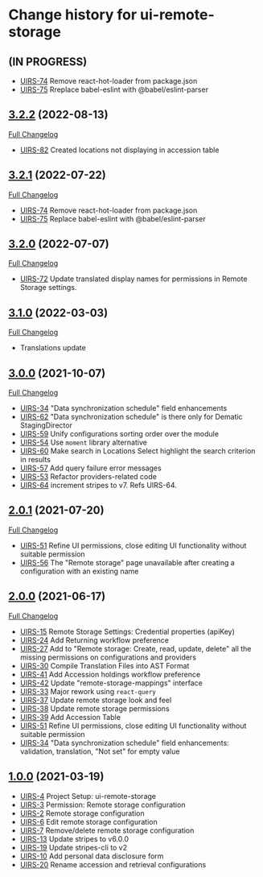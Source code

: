# Change history for ui-remote-storage

## (IN PROGRESS)
* [UIRS-74](https://issues.folio.org/browse/UIRS-74) Remove react-hot-loader from package.json
* [UIRS-75](https://issues.folio.org/browse/UIRS-75) Rreplace babel-eslint with @babel/eslint-parser

## [3.2.2](https://github.com/folio-org/ui-remote-storage/tree/v3.2.2) (2022-08-13)
[Full Changelog](https://github.com/folio-org/ui-remote-storage/compare/v3.2.2...v3.2.1)

* [UIRS-82](https://issues.folio.org/browse/UIRS-82) Created locations not displaying in accession table

## [3.2.1](https://github.com/folio-org/ui-remote-storage/tree/v3.2.1) (2022-07-22)
[Full Changelog](https://github.com/folio-org/ui-remote-storage/compare/v3.2.1...v3.2.0)

* [UIRS-74](https://issues.folio.org/browse/UIRS-74) Remove react-hot-loader from package.json
* [UIRS-75](https://issues.folio.org/browse/UIRS-75) Replace babel-eslint with @babel/eslint-parser

## [3.2.0](https://github.com/folio-org/ui-remote-storage/tree/v3.2.0) (2022-07-07)
[Full Changelog](https://github.com/folio-org/ui-remote-storage/compare/v3.1.0...v3.2.0)

* [UIRS-72](https://issues.folio.org/browse/UIRS-72) Update translated display names for permissions in Remote Storage settings.

## [3.1.0](https://github.com/folio-org/ui-remote-storage/tree/v3.1.0) (2022-03-03)
[Full Changelog](https://github.com/folio-org/ui-remote-storage/compare/v3.0.0...v3.1.0)

* Translations update

## [3.0.0](https://github.com/folio-org/ui-remote-storage/tree/v3.0.0) (2021-10-07)
[Full Changelog](https://github.com/folio-org/ui-remote-storage/compare/v2.0.1...v3.0.0)

* [UIRS-34](https://issues.folio.org/browse/UIRS-34) "Data synchronization schedule" field enhancements
* [UIRS-62](https://issues.folio.org/browse/UIRS-34) "Data synchronization schedule" is there only for Dematic StagingDirector
* [UIRS-59](https://issues.folio.org/browse/UIRS-59) Unify configurations sorting order over the module
* [UIRS-54](https://issues.folio.org/browse/UIRS-54) Use `moment` library alternative
* [UIRS-60](https://issues.folio.org/browse/UIRS-60) Make search in Locations Select highlight the search criterion in results
* [UIRS-57](https://issues.folio.org/browse/UIRS-57) Add query failure error messages
* [UIRS-53](https://issues.folio.org/browse/UIRS-53) Refactor providers-related code
* [UIRS-64](https://issues.folio.org/browse/UIRS-64) increment stripes to v7. Refs UIRS-64.

## [2.0.1](https://github.com/folio-org/ui-remote-storage/tree/v2.0.1) (2021-07-20)
[Full Changelog](https://github.com/folio-org/ui-remote-storage/compare/v2.0.0...v2.0.1)

* [UIRS-51](https://issues.folio.org/browse/UIRS-51) Refine UI permissions, close editing UI functionality without suitable permission
* [UIRS-56](https://issues.folio.org/browse/UIRS-56) The "Remote storage" page unavailable after creating a configuration with an existing name

## [2.0.0](https://github.com/folio-org/ui-remote-storage/tree/v2.0.0) (2021-06-17)
[Full Changelog](https://github.com/folio-org/ui-remote-storage/compare/v1.0.0...v2.0.0)

* [UIRS-15](https://issues.folio.org/browse/UIRS-15) Remote Storage Settings: Credential properties (apiKey)
* [UIRS-24](https://issues.folio.org/browse/UIRS-24) Add Returning workflow preference
* [UIRS-27](https://issues.folio.org/browse/UIRS-27) Add to "Remote storage: Create, read, update, delete" all the missing permissions on configurations and providers
* [UIRS-30](https://issues.folio.org/browse/UIRS-30) Compile Translation Files into AST Format
* [UIRS-41](https://issues.folio.org/browse/UIRS-41) Add Accession holdings workflow preference
* [UIRS-42](https://issues.folio.org/browse/UIRS-42) Update "remote-storage-mappings" interface
* [UIRS-33](https://issues.folio.org/browse/UIRS-33) Major rework using `react-query`
* [UIRS-37](https://issues.folio.org/browse/UIRS-37) Update remote storage look and feel
* [UIRS-38](https://issues.folio.org/browse/UIRS-38) Update remote storage permissions
* [UIRS-39](https://issues.folio.org/browse/UIRS-39) Add Accession Table
* [UIRS-51](https://issues.folio.org/browse/UIRS-51) Refine UI permissions, close editing UI functionality without suitable permission
* [UIRS-34](https://issues.folio.org/browse/UIRS-34) "Data synchronization schedule" field enhancements: validation, translation, "Not set" for empty value

## [1.0.0](https://github.com/folio-org/ui-remote-storage/tree/v1.0.0) (2021-03-19)

* [UIRS-4](https://issues.folio.org/browse/UIRS-4) Project Setup: ui-remote-storage
* [UIRS-3](https://issues.folio.org/browse/UIRS-3) Permission: Remote storage configuration
* [UIRS-2](https://issues.folio.org/browse/UIRS-2) Remote storage configuration
* [UIRS-6](https://issues.folio.org/browse/UIRS-6) Edit remote storage configuration
* [UIRS-7](https://issues.folio.org/browse/UIRS-7) Remove/delete remote storage configuration
* [UIRS-13](https://issues.folio.org/browse/UIRS-13) Update stripes to v6.0.0
* [UIRS-19](https://issues.folio.org/browse/UIRS-19) Update stripes-cli to v2
* [UIRS-10](https://issues.folio.org/browse/UIRS-10) Add personal data disclosure form
* [UIRS-20](https://issues.folio.org/browse/UIRS-20) Rename accession and retrieval configurations
